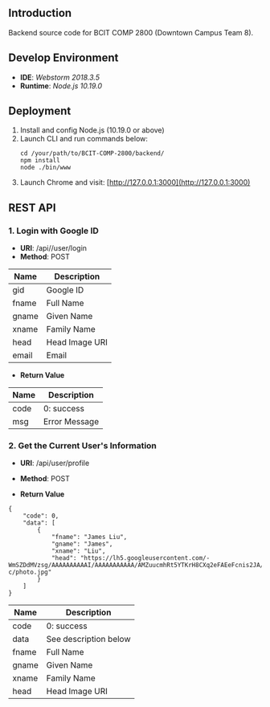 ## Introduction
Backend source code for BCIT COMP 2800 (Downtown Campus Team 8).

## Develop Environment
* **IDE**: *Webstorm 2018.3.5*
* **Runtime**: *Node.js 10.19.0*

## Deployment
1. Install and config Node.js (10.19.0 or above)
2. Launch CLI and run commands below:
    ```
    cd /your/path/to/BCIT-COMP-2800/backend/
    npm install
    node ./bin/www
    ```
3. Launch Chrome and visit: [http://127.0.0.1:3000](http://127.0.0.1:3000)

## REST API
### 1. Login with Google ID
* **URI**: /api//user/login
* **Method**: POST

| Name | Description |
| ---- |---- |
| gid  | Google ID |
| fname  | Full Name |
| gname  | Given Name |
| xname  | Family Name |
| head  | Head Image URI |
| email | Email |

* **Return Value**

| Name | Description |
| ---- |---- |
| code  | 0: success |
| msg  | Error Message |

### 2. Get the Current User's Information
* **URI**: /api/user/profile
* **Method**: POST

* **Return Value**
```
{
    "code": 0,
    "data": [
        {
            "fname": "James Liu",
            "gname": "James",
            "xname": "Liu",
            "head": "https://lh5.googleusercontent.com/-WmSZDdMVzsg/AAAAAAAAAAI/AAAAAAAAAAA/AMZuucmhRt5YTKrH8CXq2eFAEeFcnis2JA/s96-c/photo.jpg"
        }
    ]
}
```
| Name | Description |
| ---- |---- |
| code  | 0: success |
| data  | See description below |
| fname  | Full Name |
| gname  | Given Name |
| xname  | Family Name |
| head  | Head Image URI |